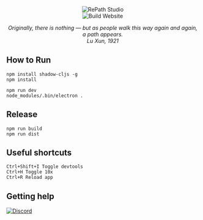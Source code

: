 <div align="center">
  
![RePath Studio](https://repath.studio/assets/images/banner.png)\
![Build Website](https://github.com/sprocketc/repath-studio/actions/workflows/studio.yml/badge.svg)
  
*Originally, there is nothing — but as people walk this way again and again, a path appears.*\
*Lu Xun, 1921*
  
</div>

## How to Run
```
npm install shadow-cljs -g
npm install

npm run dev
node_modules/.bin/electron .
```
## Release
```
npm run build
npm run dist
```

## Useful shortcuts
```
Ctrl+Shift+I Toggle devtools
Ctrl+H Toggle 10x
Ctrl+R Reload app
```

## Getting help
[![Discord](https://img.shields.io/discord/890005586958237716?color=%235865F2&label=Discord&logo=discord&logoColor=%23ffffff&style=for-the-badge)](https://discord.gg/yzjY6W6ame)
